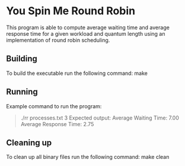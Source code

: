 # You Spin Me Round Robin

This program is able to compute average waiting time and average response time for a given workload and quantum length using an implementation of round robin scheduling.

## Building

To build the executable run the following command:
make

## Running

Example command to run the program:
> ./rr processes.txt 3
Expected output:
Average Waiting Time: 7.00
Average Response Time: 2.75

## Cleaning up

To clean up all binary files run the following command:
make clean

